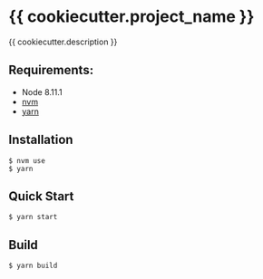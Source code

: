 # {{ cookiecutter.project_name }}

{{ cookiecutter.description }}

## Requirements:

- Node 8.11.1
- [nvm](https://github.com/creationix/nvm)
- [yarn](http://yarnpkg.com/)

## Installation

```
$ nvm use
$ yarn
```

## Quick Start

```
$ yarn start
```

## Build

```
$ yarn build
```
